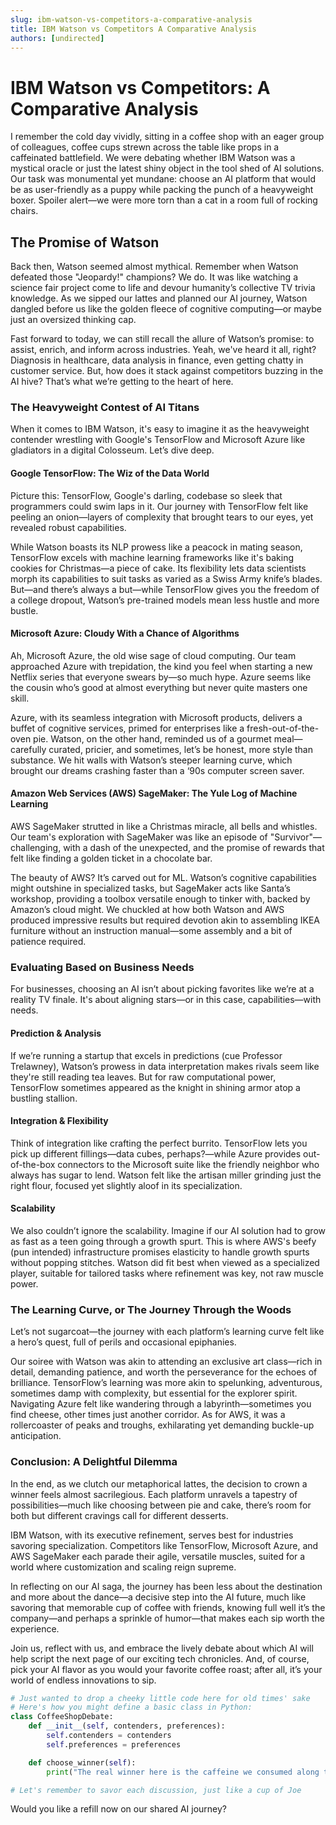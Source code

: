 ```yaml
---
slug: ibm-watson-vs-competitors-a-comparative-analysis
title: IBM Watson vs Competitors A Comparative Analysis
authors: [undirected]
---
```



# IBM Watson vs Competitors: A Comparative Analysis

I remember the cold day vividly, sitting in a coffee shop with an eager group of colleagues, coffee cups strewn across the table like props in a caffeinated battlefield. We were debating whether IBM Watson was a mystical oracle or just the latest shiny object in the tool shed of AI solutions. Our task was monumental yet mundane: choose an AI platform that would be as user-friendly as a puppy while packing the punch of a heavyweight boxer. Spoiler alert—we were more torn than a cat in a room full of rocking chairs.

## The Promise of Watson

Back then, Watson seemed almost mythical. Remember when Watson defeated those "Jeopardy!" champions? We do. It was like watching a science fair project come to life and devour humanity’s collective TV trivia knowledge. As we sipped our lattes and planned our AI journey, Watson dangled before us like the golden fleece of cognitive computing—or maybe just an oversized thinking cap.

Fast forward to today, we can still recall the allure of Watson’s promise: to assist, enrich, and inform across industries. Yeah, we've heard it all, right? Diagnosis in healthcare, data analysis in finance, even getting chatty in customer service. But, how does it stack against competitors buzzing in the AI hive? That’s what we’re getting to the heart of here.

### The Heavyweight Contest of AI Titans

When it comes to IBM Watson, it's easy to imagine it as the heavyweight contender wrestling with Google's TensorFlow and Microsoft Azure like gladiators in a digital Colosseum. Let’s dive deep.

#### Google TensorFlow: The Wiz of the Data World

Picture this: TensorFlow, Google's darling, codebase so sleek that programmers could swim laps in it. Our journey with TensorFlow felt like peeling an onion—layers of complexity that brought tears to our eyes, yet revealed robust capabilities.

While Watson boasts its NLP prowess like a peacock in mating season, TensorFlow excels with machine learning frameworks like it's baking cookies for Christmas—a piece of cake. Its flexibility lets data scientists morph its capabilities to suit tasks as varied as a Swiss Army knife’s blades. But—and there’s always a but—while TensorFlow gives you the freedom of a college dropout, Watson’s pre-trained models mean less hustle and more bustle.

#### Microsoft Azure: Cloudy With a Chance of Algorithms

Ah, Microsoft Azure, the old wise sage of cloud computing. Our team approached Azure with trepidation, the kind you feel when starting a new Netflix series that everyone swears by—so much hype. Azure seems like the cousin who’s good at almost everything but never quite masters one skill.

Azure, with its seamless integration with Microsoft products, delivers a buffet of cognitive services, primed for enterprises like a fresh-out-of-the-oven pie. Watson, on the other hand, reminded us of a gourmet meal—carefully curated, pricier, and sometimes, let’s be honest, more style than substance. We hit walls with Watson’s steeper learning curve, which brought our dreams crashing faster than a ‘90s computer screen saver.

#### Amazon Web Services (AWS) SageMaker: The Yule Log of Machine Learning

AWS SageMaker strutted in like a Christmas miracle, all bells and whistles. Our team's exploration with SageMaker was like an episode of "Survivor"—challenging, with a dash of the unexpected, and the promise of rewards that felt like finding a golden ticket in a chocolate bar.

The beauty of AWS? It’s carved out for ML. Watson’s cognitive capabilities might outshine in specialized tasks, but SageMaker acts like Santa’s workshop, providing a toolbox versatile enough to tinker with, backed by Amazon’s cloud might. We chuckled at how both Watson and AWS produced impressive results but required devotion akin to assembling IKEA furniture without an instruction manual—some assembly and a bit of patience required.

### Evaluating Based on Business Needs

For businesses, choosing an AI isn’t about picking favorites like we’re at a reality TV finale. It's about aligning stars—or in this case, capabilities—with needs.

#### Prediction & Analysis

If we’re running a startup that excels in predictions (cue Professor Trelawney), Watson’s prowess in data interpretation makes rivals seem like they're still reading tea leaves. But for raw computational power, TensorFlow sometimes appeared as the knight in shining armor atop a bustling stallion.

#### Integration & Flexibility

Think of integration like crafting the perfect burrito. TensorFlow lets you pick up different fillings—data cubes, perhaps?—while Azure provides out-of-the-box connectors to the Microsoft suite like the friendly neighbor who always has sugar to lend. Watson felt like the artisan miller grinding just the right flour, focused yet slightly aloof in its specialization.

#### Scalability

We also couldn’t ignore the scalability. Imagine if our AI solution had to grow as fast as a teen going through a growth spurt. This is where AWS's beefy (pun intended) infrastructure promises elasticity to handle growth spurts without popping stitches. Watson did fit best when viewed as a specialized player, suitable for tailored tasks where refinement was key, not raw muscle power.

### The Learning Curve, or The Journey Through the Woods

Let’s not sugarcoat—the journey with each platform’s learning curve felt like a hero’s quest, full of perils and occasional epiphanies.

Our soiree with Watson was akin to attending an exclusive art class—rich in detail, demanding patience, and worth the perseverance for the echoes of brilliance. TensorFlow’s learning was more akin to spelunking, adventurous, sometimes damp with complexity, but essential for the explorer spirit. Navigating Azure felt like wandering through a labyrinth—sometimes you find cheese, other times just another corridor. As for AWS, it was a rollercoaster of peaks and troughs, exhilarating yet demanding buckle-up anticipation.

### Conclusion: A Delightful Dilemma

In the end, as we clutch our metaphorical lattes, the decision to crown a winner feels almost sacrilegious. Each platform unravels a tapestry of possibilities—much like choosing between pie and cake, there’s room for both but different cravings call for different desserts.

IBM Watson, with its executive refinement, serves best for industries savoring specialization. Competitors like TensorFlow, Microsoft Azure, and AWS SageMaker each parade their agile, versatile muscles, suited for a world where customization and scaling reign supreme.

In reflecting on our AI saga, the journey has been less about the destination and more about the dance—a decisive step into the AI future, much like savoring that memorable cup of coffee with friends, knowing full well it’s the company—and perhaps a sprinkle of humor—that makes each sip worth the experience.

Join us, reflect with us, and embrace the lively debate about which AI will help script the next page of our exciting tech chronicles. And, of course, pick your AI flavor as you would your favorite coffee roast; after all, it’s your world of endless innovations to sip.

```python
# Just wanted to drop a cheeky little code here for old times' sake
# Here's how you might define a basic class in Python:
class CoffeeShopDebate:
    def __init__(self, contenders, preferences):
        self.contenders = contenders
        self.preferences = preferences

    def choose_winner(self):
        print("The real winner here is the caffeine we consumed along the way!")

# Let's remember to savor each discussion, just like a cup of Joe
```

Would you like a refill now on our shared AI journey?